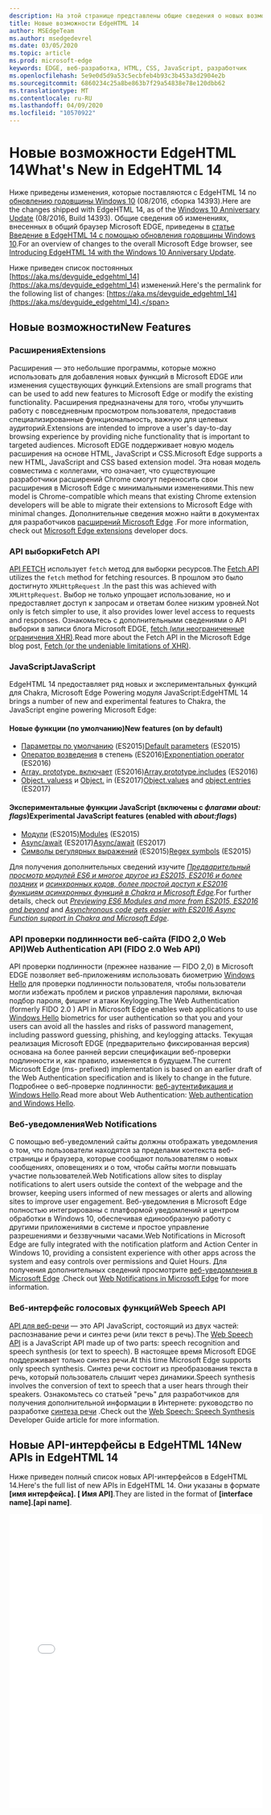```yaml
---
description: На этой странице представлены общие сведения о новых возможностях EdgeHTML 14.
title: Новые возможности EdgeHTML 14
author: MSEdgeTeam
ms.author: msedgedevrel
ms.date: 03/05/2020
ms.topic: article
ms.prod: microsoft-edge
keywords: EDGE, веб-разработка, HTML, CSS, JavaScript, разработчик
ms.openlocfilehash: 5e9e0d5d9a53c5ecbfeb4b93c3b453a3d2904e2b
ms.sourcegitcommit: 6860234c25a8be863b7f29a54838e78e120dbb62
ms.translationtype: MT
ms.contentlocale: ru-RU
ms.lasthandoff: 04/09/2020
ms.locfileid: "10570922"
---
```

# <span data-ttu-id="ae4b2-104">Новые возможности EdgeHTML 14</span><span class="sxs-lookup"><span data-stu-id="ae4b2-104">What's New in EdgeHTML 14</span></span>
<span data-ttu-id="ae4b2-105">Ниже приведены изменения, которые поставляются с EdgeHTML 14 по [обновлению годовщины Windows 10](https://blogs.windows.com/windowsexperience/2016/06/29/windows-10-anniversary-update-available-august-2/) (08/2016, сборка 14393).</span><span class="sxs-lookup"><span data-stu-id="ae4b2-105">Here are the changes shipped with EdgeHTML 14, as of the [Windows 10 Anniversary Update](https://blogs.windows.com/windowsexperience/2016/06/29/windows-10-anniversary-update-available-august-2/) (08/2016, Build 14393).</span></span> <span data-ttu-id="ae4b2-106">Общие сведения об изменениях, внесенных в общий браузер Microsoft EDGE, приведены в [статье Введение в EdgeHTML 14 с помощью обновления годовщины Windows 10](https://blogs.windows.com/msedgedev/2016/08/04/introducing-edgehtml-14).</span><span class="sxs-lookup"><span data-stu-id="ae4b2-106">For an overview of changes to the overall Microsoft Edge browser, see [Introducing EdgeHTML 14 with the Windows 10 Anniversary Update](https://blogs.windows.com/msedgedev/2016/08/04/introducing-edgehtml-14).</span></span>

<span data-ttu-id="ae4b2-107">Ниже приведен список постоянных [https://aka.ms/devguide_edgehtml_14](https://aka.ms/devguide_edgehtml_14) изменений.</span><span class="sxs-lookup"><span data-stu-id="ae4b2-107">Here's the permalink for the following list of changes: [https://aka.ms/devguide_edgehtml_14](https://aka.ms/devguide_edgehtml_14).</span></span>

## <span data-ttu-id="ae4b2-108">Новые возможности</span><span class="sxs-lookup"><span data-stu-id="ae4b2-108">New Features</span></span>

### <span data-ttu-id="ae4b2-109">Расширения</span><span class="sxs-lookup"><span data-stu-id="ae4b2-109">Extensions</span></span>
<span data-ttu-id="ae4b2-110">Расширения — это небольшие программы, которые можно использовать для добавления новых функций в Microsoft EDGE или изменения существующих функций.</span><span class="sxs-lookup"><span data-stu-id="ae4b2-110">Extensions are small programs that can be used to add new features to Microsoft Edge or modify the existing functionality.</span></span> <span data-ttu-id="ae4b2-111">Расширения предназначены для того, чтобы улучшить работу с повседневным просмотром пользователя, предоставив специализированные функциональность, важную для целевых аудиторий.</span><span class="sxs-lookup"><span data-stu-id="ae4b2-111">Extensions are intended to improve a user's day-to-day browsing experience by providing niche functionality that is important to targeted audiences.</span></span> <span data-ttu-id="ae4b2-112">Microsoft EDGE поддерживает новую модель расширения на основе HTML, JavaScript и CSS.</span><span class="sxs-lookup"><span data-stu-id="ae4b2-112">Microsoft Edge supports a new HTML, JavaScript and CSS based extension model.</span></span> <span data-ttu-id="ae4b2-113">Эта новая модель совместима с коллегами, что означает, что существующие разработчики расширений Chrome смогут переносить свои расширения в Microsoft Edge с минимальными изменениями.</span><span class="sxs-lookup"><span data-stu-id="ae4b2-113">This new model is Chrome-compatible which means that existing Chrome extension developers will be able to migrate their extensions to Microsoft Edge with minimal changes.</span></span> <span data-ttu-id="ae4b2-114">Дополнительные сведения можно найти в документах для разработчиков [расширений Microsoft Edge](https://docs.microsoft.com/microsoft-edge/extensions) .</span><span class="sxs-lookup"><span data-stu-id="ae4b2-114">For more information, check out [Microsoft Edge extensions](https://docs.microsoft.com/microsoft-edge/extensions) developer docs.</span></span> 

### <span data-ttu-id="ae4b2-115">API выборки</span><span class="sxs-lookup"><span data-stu-id="ae4b2-115">Fetch API</span></span>
<span data-ttu-id="ae4b2-116">[API FETCH](https://fetch.spec.whatwg.org/#fetch-api) использует `fetch` метод для выборки ресурсов.</span><span class="sxs-lookup"><span data-stu-id="ae4b2-116">The [Fetch API](https://fetch.spec.whatwg.org/#fetch-api) utilizes the `fetch` method for fetching resources.</span></span> <span data-ttu-id="ae4b2-117">В прошлом это было достигнуто `XMLHttpRequest` .</span><span class="sxs-lookup"><span data-stu-id="ae4b2-117">In the past this was achieved with `XMLHttpRequest`.</span></span> <span data-ttu-id="ae4b2-118">Выбор не только упрощает использование, но и предоставляет доступ к запросам и ответам более низким уровней.</span><span class="sxs-lookup"><span data-stu-id="ae4b2-118">Not only is fetch simpler to use, it also provides lower level access to requests and responses.</span></span> <span data-ttu-id="ae4b2-119">Ознакомьтесь с дополнительными сведениями о API выборки в записи блога Microsoft EDGE, [fetch (или неограниченные ограничения XHR)](https://blogs.windows.com/msedgedev/2016/05/24/fetch-and-xhr-limitations/).</span><span class="sxs-lookup"><span data-stu-id="ae4b2-119">Read more about the Fetch API in the Microsoft Edge blog post, [Fetch (or the undeniable limitations of XHR)](https://blogs.windows.com/msedgedev/2016/05/24/fetch-and-xhr-limitations/).</span></span>

### <span data-ttu-id="ae4b2-120">JavaScript</span><span class="sxs-lookup"><span data-stu-id="ae4b2-120">JavaScript</span></span>

<span data-ttu-id="ae4b2-121">EdgeHTML 14 предоставляет ряд новых и экспериментальных функций для Chakra, Microsoft Edge Powering модуля JavaScript:</span><span class="sxs-lookup"><span data-stu-id="ae4b2-121">EdgeHTML 14 brings a number of new and experimental features to Chakra, the JavaScript engine powering Microsoft Edge:</span></span>

#### <span data-ttu-id="ae4b2-122">Новые функции (по умолчанию)</span><span class="sxs-lookup"><span data-stu-id="ae4b2-122">New features (on by default)</span></span>

* <span data-ttu-id="ae4b2-123">[Параметры по умолчанию](https://developer.microsoft.com/microsoft-edge/platform/status/defaultparameteres6) (ES2015)</span><span class="sxs-lookup"><span data-stu-id="ae4b2-123">[Default parameters](https://developer.microsoft.com/microsoft-edge/platform/status/defaultparameteres6) (ES2015)</span></span>
* <span data-ttu-id="ae4b2-124">[Оператор возведения](https://developer.microsoft.com/microsoft-edge/platform/status/exponentiationoperatores2016) в степень (ES2016)</span><span class="sxs-lookup"><span data-stu-id="ae4b2-124">[Exponentiation operator](https://developer.microsoft.com/microsoft-edge/platform/status/exponentiationoperatores2016) (ES2016)</span></span>
* <span data-ttu-id="ae4b2-125">[Array. prototype. включает](https://developer.microsoft.com/microsoft-edge/platform/status/arrayprototypeincludeses2016) (ES2016)</span><span class="sxs-lookup"><span data-stu-id="ae4b2-125">[Array.prototype.includes](https://developer.microsoft.com/microsoft-edge/platform/status/arrayprototypeincludeses2016) (ES2016)</span></span>
* <span data-ttu-id="ae4b2-126">[Object. valuess](https://developer.mozilla.org/docs/Web/JavaScript/Reference/Global_Objects/Object/values) и [Object.](https://developer.mozilla.org/docs/Web/JavaScript/Reference/Global_Objects/Object/entries) in (ES2017)</span><span class="sxs-lookup"><span data-stu-id="ae4b2-126">[Object.values](https://developer.mozilla.org/docs/Web/JavaScript/Reference/Global_Objects/Object/values) and [object.entries](https://developer.mozilla.org/docs/Web/JavaScript/Reference/Global_Objects/Object/entries) (ES2017)</span></span>

#### <span data-ttu-id="ae4b2-127">Экспериментальные функции JavaScript (включены с *флагами about: flags*)</span><span class="sxs-lookup"><span data-stu-id="ae4b2-127">Experimental JavaScript features (enabled with *about:flags*)</span></span>

* <span data-ttu-id="ae4b2-128">[Модули](https://blogs.windows.com/msedgedev/2016/05/17/es6-modules-and-beyond/) (ES2015)</span><span class="sxs-lookup"><span data-stu-id="ae4b2-128">[Modules](https://blogs.windows.com/msedgedev/2016/05/17/es6-modules-and-beyond/) (ES2015)</span></span>
* <span data-ttu-id="ae4b2-129">[Async/await](https://developer.microsoft.com/microsoft-edge/platform/status/asyncfunctionses2016) (ES2017)</span><span class="sxs-lookup"><span data-stu-id="ae4b2-129">[Async/await](https://developer.microsoft.com/microsoft-edge/platform/status/asyncfunctionses2016) (ES2017)</span></span>
* <span data-ttu-id="ae4b2-130">[Символы регулярных выражений](https://developer.microsoft.com/microsoft-edge/platform/status/regexpbuiltinses6) (ES2015)</span><span class="sxs-lookup"><span data-stu-id="ae4b2-130">[Regex symbols](https://developer.microsoft.com/microsoft-edge/platform/status/regexpbuiltinses6) (ES2015)</span></span>

<span data-ttu-id="ae4b2-131">Для получения дополнительных сведений изучите [*Предварительный просмотр модулей ES6 и многое другое из ES2015, ES2016 и более поздних*](https://blogs.windows.com/msedgedev/2016/05/17/es6-modules-and-beyond/) и [*асинхронных кодов, более простой доступ к ES2016 функциям асинхронных функций в Chakra и Microsoft Edge*](https://blogs.windows.com/msedgedev/2015/09/30/asynchronous-code-gets-easier-with-es2016-async-function-support-in-chakra-and-microsoft-edge/).</span><span class="sxs-lookup"><span data-stu-id="ae4b2-131">For further details, check out [*Previewing ES6 Modules and more from ES2015, ES2016 and beyond*](https://blogs.windows.com/msedgedev/2016/05/17/es6-modules-and-beyond/) and [*Asynchronous code gets easier with ES2016 Async Function support in Chakra and Microsoft Edge*](https://blogs.windows.com/msedgedev/2015/09/30/asynchronous-code-gets-easier-with-es2016-async-function-support-in-chakra-and-microsoft-edge/).</span></span>

### <span data-ttu-id="ae4b2-132">API проверки подлинности веб-сайта (FIDO 2,0 Web API)</span><span class="sxs-lookup"><span data-stu-id="ae4b2-132">Web Authentication API (FIDO 2.0 Web API)</span></span>
<span data-ttu-id="ae4b2-133">API проверки подлинности (прежнее название — FIDO 2,0) в Microsoft EDGE позволяет веб-приложениям использовать биометрию [Windows Hello](https://go.microsoft.com/fwlink/p/?LinkID=624961) для проверки подлинности пользователя, чтобы пользователи могли избежать проблем и рисков управления паролями, включая подбор пароля, фишинг и атаки Keylogging.</span><span class="sxs-lookup"><span data-stu-id="ae4b2-133">The Web Authentication (formerly FIDO 2.0 ) API in Microsoft Edge enables web applications to use [Windows Hello](https://go.microsoft.com/fwlink/p/?LinkID=624961) biometrics for user authentication so that you and your users can avoid all the hassles and risks of password management, including password guessing, phishing, and keylogging attacks.</span></span> <span data-ttu-id="ae4b2-134">Текущая реализация Microsoft EDGE (предварительно фиксированная версия) основана на более ранней версии спецификации веб-проверки подлинности и, как правило, изменяется в будущем.</span><span class="sxs-lookup"><span data-stu-id="ae4b2-134">The current Microsoft Edge (ms- prefixed) implementation is based on an earlier draft of the Web Authentication specification and is likely to change in the future.</span></span> <span data-ttu-id="ae4b2-135">Подробнее о веб-проверке подлинности: [веб-аутентификация и Windows Hello](https://docs.microsoft.com/microsoft-edge/dev-guide/device/web-authentication).</span><span class="sxs-lookup"><span data-stu-id="ae4b2-135">Read more about Web Authentication: [Web authentication and Windows Hello](https://docs.microsoft.com/microsoft-edge/dev-guide/device/web-authentication).</span></span>

### <span data-ttu-id="ae4b2-136">Веб-уведомления</span><span class="sxs-lookup"><span data-stu-id="ae4b2-136">Web Notifications</span></span>
<span data-ttu-id="ae4b2-137">С помощью веб-уведомлений сайты должны отображать уведомления о том, что пользователи находятся за пределами контекста веб-страницы и браузера, которые сообщают пользователям о новых сообщениях, оповещениях и о том, чтобы сайты могли повышать участие пользователей.</span><span class="sxs-lookup"><span data-stu-id="ae4b2-137">Web Notifications allow sites to display notifications to alert users outside the context of the webpage and the browser, keeping users informed of new messages or alerts and allowing sites to improve user engagement.</span></span> <span data-ttu-id="ae4b2-138">Веб-уведомления в Microsoft Edge полностью интегрированы с платформой уведомлений и центром обработки в Windows 10, обеспечивая единообразную работу с другими приложениями в системе и простое управление разрешениями и беззвучными часами.</span><span class="sxs-lookup"><span data-stu-id="ae4b2-138">Web Notifications in Microsoft Edge are fully integrated with the notification platform and Action Center in Windows 10, providing a consistent experience with other apps across the system and easy controls over permissions and Quiet Hours.</span></span> <span data-ttu-id="ae4b2-139">Для получения дополнительных сведений просмотрите [веб-уведомления в Microsoft Edge](https://blogs.windows.com/msedgedev/2016/05/16/web-notifications-microsoft-edge/) .</span><span class="sxs-lookup"><span data-stu-id="ae4b2-139">Check out [Web Notifications in Microsoft Edge](https://blogs.windows.com/msedgedev/2016/05/16/web-notifications-microsoft-edge/) for more information.</span></span> 

### <span data-ttu-id="ae4b2-140">Веб-интерфейс голосовых функций</span><span class="sxs-lookup"><span data-stu-id="ae4b2-140">Web Speech API</span></span>
<span data-ttu-id="ae4b2-141">[API для веб-речи](https://dvcs.w3.org/hg/speech-api/raw-file/tip/speechapi.html) — это API JavaScript, состоящий из двух частей: распознавание речи и синтез речи (или текст в речь).</span><span class="sxs-lookup"><span data-stu-id="ae4b2-141">The [Web Speech API](https://dvcs.w3.org/hg/speech-api/raw-file/tip/speechapi.html) is a JavaScript API made up of two parts: speech recognition and speech synthesis (or text to speech).</span></span> <span data-ttu-id="ae4b2-142">В настоящее время Microsoft EDGE поддерживает только синтез речи.</span><span class="sxs-lookup"><span data-stu-id="ae4b2-142">At this time Microsoft Edge supports only speech synthesis.</span></span> <span data-ttu-id="ae4b2-143">Синтез речи состоит из преобразования текста в речь, который пользователь слышит через динамики.</span><span class="sxs-lookup"><span data-stu-id="ae4b2-143">Speech synthesis involves the conversion of text to speech that a user hears through their speakers.</span></span> <span data-ttu-id="ae4b2-144">Ознакомьтесь со статьей "речь" для разработчиков для получения дополнительной информации в Интернете: руководство по разработке [синтеза речи](https://docs.microsoft.com/microsoft-edge/dev-guide/multimedia/web-speech-api) .</span><span class="sxs-lookup"><span data-stu-id="ae4b2-144">Check out the [Web Speech: Speech Synthesis](https://docs.microsoft.com/microsoft-edge/dev-guide/multimedia/web-speech-api) Developer Guide article for more information.</span></span> 

## <span data-ttu-id="ae4b2-145">Новые API-интерфейсы в EdgeHTML 14</span><span class="sxs-lookup"><span data-stu-id="ae4b2-145">New APIs in EdgeHTML 14</span></span>

<span data-ttu-id="ae4b2-146">Ниже приведен полный список новых API-интерфейсов в EdgeHTML 14.</span><span class="sxs-lookup"><span data-stu-id="ae4b2-146">Here's the full list of new APIs in EdgeHTML 14.</span></span> <span data-ttu-id="ae4b2-147">Они указаны в формате **[имя интерфейса]. [ Имя API]**.</span><span class="sxs-lookup"><span data-stu-id="ae4b2-147">They are listed in the format of **[interface name].[api name]**.</span></span>
<iframe height='585' scrolling='no' title='<span data-ttu-id="ae4b2-148">Новые API-интерфейсы в EdgeHTML 14</span><span class="sxs-lookup"><span data-stu-id="ae4b2-148">New APIs in EdgeHTML 14</span></span>' src='//codepen.io/MSEdgeDev/embed/oWMEPE/?height=585&theme-id=23761&default-tab=result&embed-version=2' frameborder='no' allowtransparency='true' allowfullscreen='true' style='width: 100%;'><span data-ttu-id="ae4b2-149">Ознакомьтесь с <a href='https://codepen.io/MSEdgeDev/pen/oWMEPE/'> новыми API-интерфейсами для EdgeHTML 14 на </a> MSEdgeDev ( <a href='https://codepen.io/MSEdgeDev'> @MSEdgeDev </a> ) в <a href='https://codepen.io'> CodePen </a> .</span><span class="sxs-lookup"><span data-stu-id="ae4b2-149">See the Pen <a href='https://codepen.io/MSEdgeDev/pen/oWMEPE/'>New APIs in EdgeHTML 14</a>by MSEdgeDev (<a href='https://codepen.io/MSEdgeDev'>@MSEdgeDev</a>) on <a href='https://codepen.io'>CodePen</a>.</span></span>
</iframe>
